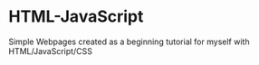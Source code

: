 # HTML-JavaScript
Simple Webpages created as a beginning tutorial for myself with HTML/JavaScript/CSS
